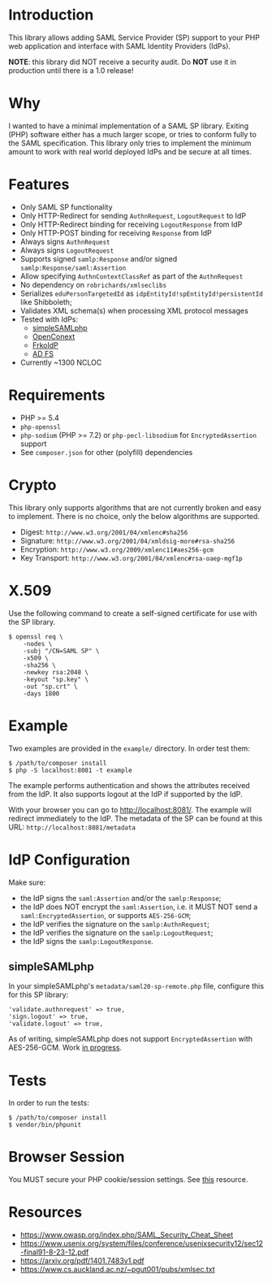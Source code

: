 # Introduction

This library allows adding SAML Service Provider (SP) support to your PHP web
application and interface with SAML Identity Providers (IdPs).

**NOTE**: this library did NOT receive a security audit. Do **NOT** use it in
production until there is a 1.0 release!

# Why

I wanted to have a minimal implementation of a SAML SP library. Exiting (PHP) 
software either has a much larger scope, or tries to conform fully to the SAML 
specification. This library only tries to implement the minimum amount to work 
with real world deployed IdPs and be secure at all times.

# Features

- Only SAML SP functionality
- Only HTTP-Redirect for sending `AuthnRequest`, `LogoutRequest` to IdP
- Only HTTP-Redirect binding for receiving `LogoutResponse` from IdP
- Only HTTP-POST binding for receiving `Response` from IdP
- Always signs `AuthnRequest`
- Always signs `LogoutRequest`
- Supports signed `samlp:Response` and/or signed 
  `samlp:Response/saml:Assertion`
- Allow specifying `AuthnContextClassRef` as part of the `AuthnRequest`
- No dependency on `robrichards/xmlseclibs`
- Serializes `eduPersonTargetedId` as `idpEntityId!spEntityId!persistentId` 
  like Shibboleth;
- Validates XML schema(s) when processing XML protocol messages
- Tested with IdPs:
  - [simpleSAMLphp](https://simplesamlphp.org/)
  - [OpenConext](https://openconext.org/)
  - [FrkoIdP](https://github.com/fkooman/php-saml-idp/)
  - [AD FS](https://en.wikipedia.org/wiki/Active_Directory_Federation_Services)
- Currently ~1300 NCLOC

# Requirements

- PHP >= 5.4
- `php-openssl`
- `php-sodium` (PHP >= 7.2) or `php-pecl-libsodium` for `EncryptedAssertion` 
  support
- See `composer.json` for other (polyfill) dependencies

# Crypto

This library only supports algorithms that are not currently broken and easy to
implement. There is no choice, only the below algorithms are supported.

- Digest: `http://www.w3.org/2001/04/xmlenc#sha256`
- Signature: `http://www.w3.org/2001/04/xmldsig-more#rsa-sha256`
- Encryption: `http://www.w3.org/2009/xmlenc11#aes256-gcm`
- Key Transport: `http://www.w3.org/2001/04/xmlenc#rsa-oaep-mgf1p`

# X.509

Use the following command to create a self-signed certificate for use with the
SP library.

    $ openssl req \
        -nodes \
        -subj "/CN=SAML SP" \
        -x509 \
        -sha256 \
        -newkey rsa:2048 \
        -keyout "sp.key" \
        -out "sp.crt" \
        -days 1800

# Example

Two examples are provided in the `example/` directory. In order test them:

    $ /path/to/composer install
    $ php -S localhost:8081 -t example

The example performs authentication and shows the attributes received from the 
IdP. It also supports logout at the IdP if supported by the IdP.

With your browser you can go to 
[http://localhost:8081/](http://localhost:8081/). The example will redirect 
immediately to the IdP. The metadata of the SP can be found at this URL: 
`http://localhost:8081/metadata`

# IdP Configuration

Make sure:

- the IdP signs the `saml:Assertion` and/or the `samlp:Response`;
- the IdP does NOT encrypt the `saml:Assertion`, i.e. it MUST NOT send a 
  `saml:EncryptedAssertion`, or supports `AES-256-GCM`;
- the IdP verifies the signature on the `samlp:AuthnRequest`;
- the IdP verifies the signature on the `samlp:LogoutRequest`;
- the IdP signs the `samlp:LogoutResponse`.

## simpleSAMLphp

In your simpleSAMLphp's `metadata/saml20-sp-remote.php` file, configure this 
for this SP library:

    'validate.authnrequest' => true,
    'sign.logout' => true,
    'validate.logout' => true,

As of writing, simpleSAMLphp does not support `EncryptedAssertion` with 
AES-256-GCM. Work [in progress](https://github.com/robrichards/xmlseclibs/pull/192).

# Tests

In order to run the tests:

    $ /path/to/composer install
    $ vendor/bin/phpunit

# Browser Session

You MUST secure your PHP cookie/session settings. See 
[this](https://paragonie.com/blog/2015/04/fast-track-safe-and-secure-php-sessions) 
resource.

# Resources

* https://www.owasp.org/index.php/SAML_Security_Cheat_Sheet
* https://www.usenix.org/system/files/conference/usenixsecurity12/sec12-final91-8-23-12.pdf
* https://arxiv.org/pdf/1401.7483v1.pdf
* https://www.cs.auckland.ac.nz/~pgut001/pubs/xmlsec.txt
